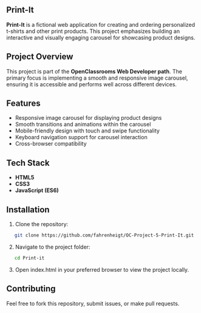 ## Print-It

**Print-It** is a fictional web application for creating and ordering personalized t-shirts and other print products. This project emphasizes building an interactive and visually engaging carousel for showcasing product designs.

## Project Overview

This project is part of the **OpenClassrooms Web Developer path**. The primary focus is implementing a smooth and responsive image carousel, ensuring it is accessible and performs well across different devices.

## Features

- Responsive image carousel for displaying product designs
- Smooth transitions and animations within the carousel
- Mobile-friendly design with touch and swipe functionality
- Keyboard navigation support for carousel interaction
- Cross-browser compatibility

## Tech Stack

- **HTML5**
- **CSS3**
- **JavaScript (ES6)**

## Installation

1. Clone the repository:
```bash
   git clone https://github.com/fahrenheigt/OC-Project-5-Print-It.git
```
2. Navigate to the project folder:
```bash
   cd Print-it
```
3. Open index.html in your preferred browser to view the project locally.

## Contributing
Feel free to fork this repository, submit issues, or make pull requests.
